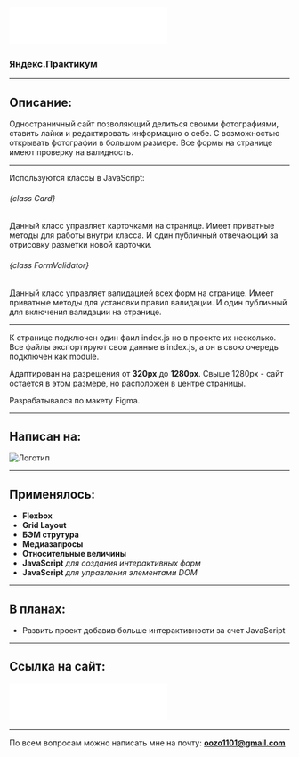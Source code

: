 
[![Логотип проекта](./images/logo.svg)](https://oozodozo.github.io/mesto/)

### Яндекс.Практикум

---

## Описание:

Одностраничный сайт позволяющий делиться своими фотографиями, ставить лайки и редактировать информацию о себе.
  С возможностью открывать фотографии в большом размере.
  Все формы на странице имеют проверку на валидность.
___
  Используются классы в JavaScript:
###### {class Card}
  Данный класс управляет карточками на странице. Имеет приватные методы для работы внутри класса. И один публичный отвечающий за отрисовку разметки новой карточки.

###### {class FormValidator}
  Данный класс управляет валидацией всех форм на странице. Имеет приватные методы для установки правил валидации. И один публичный для включения валидации на странице.
  ___

  К странице подключен один фаил index.js но в проекте их несколько. Все файлы экспортируют свои данные в index.js, а он в свою очередь подключен как module.

 Адаптирован на разрешения от **320px** до **1280px**.
 Свыше 1280px - сайт остается в этом размере, но расположен в центре страницы.

 Разрабатывался по макету Figma.

 ---

## Написан на:

![Логотип](https://i.ibb.co/5M9WzQ7/icon-120px-js-html-css.png)

---

## Применялось:

+ **Flexbox**
+ **Grid Layout**
+ **БЭМ струтура**
+ **Медиазапросы**
+ **Относительные величины**
+ **JavaScript** *для создания интерактивных форм*
+ **JavaScript** *для управления элементами DOM*

---

## В планах:

+ Развить проект добавив больше интерактивности за счет JavaScript

---

## Ссылка на сайт:

[![Логотип проекта](./images/logo.svg)](https://oozodozo.github.io/mesto/)

---

 По всем вопросам можно написать мне на почту:
 **<oozo1101@gmail.com>**

